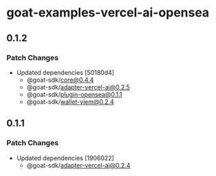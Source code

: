 # goat-examples-vercel-ai-opensea

## 0.1.2

### Patch Changes

- Updated dependencies [50180d4]
  - @goat-sdk/core@0.4.4
  - @goat-sdk/adapter-vercel-ai@0.2.5
  - @goat-sdk/plugin-opensea@0.1.1
  - @goat-sdk/wallet-viem@0.2.4

## 0.1.1

### Patch Changes

- Updated dependencies [1906022]
  - @goat-sdk/adapter-vercel-ai@0.2.4
